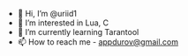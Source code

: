 - 👋 Hi, I’m @uriid1
- 👀 I’m interested in Lua, C
- 🌱 I’m currently learning Tarantool
- 📫 How to reach me - appdurov@gmail.com

<!---
uriid1/uriid1 is a ✨ special ✨ repository because its `README.md` (this file) appears on your GitHub profile.
You can click the Preview link to take a look at your changes.
--->
